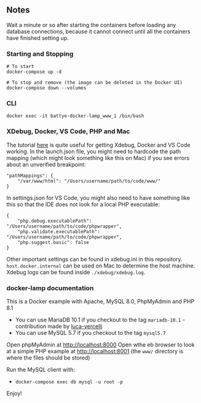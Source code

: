 ## Notes

Wait a minute or so after starting the containers before loading any database connections, because it cannot connect until all the containers have finished setting up.

### Starting and Stopping

```
# To start
docker-compose up -d

# To stop and remove (the image can be deleted in the Docker UI)
docker-compose down --volumes
```

### CLI

```
docker exec -it battye-docker-lamp_www_1 /bin/bash
```

### XDebug, Docker, VS Code, PHP and Mac

The tutorial [here](https://php.tutorials24x7.com/blog/how-to-debug-php-using-xdebug-visual-studio-code-and-docker-on-ubuntu) is quite useful for getting Xdebug, Docker and VS Code working. In the launch.json file, you might need to hardcode the path mapping (which might look something like this on Mac) if you see errors about an unverified breakpoint:

    "pathMappings": {
        "/var/www/html": "/Users/username/path/to/code/www/"
    }

In settings.json for VS Code, you might also need to have something like this so that the IDE does not look for a local PHP executable:

    {
        "php.debug.executablePath": "/Users/username/path/to/code/phpwrapper",
        "php.validate.executablePath": "/Users/username/path/to/code/phpwrapper",
        "php.suggest.basic": false
    }

Other important settings can be found in xdebug.ini in this repository. `host.docker.internal` can be used on Mac to determine the host machine. Xdebug logs can be found inside `./xdebug/xdebug.log`.

### docker-lamp documentation

This is a Docker example with Apache, MySQL 8.0, PhpMyAdmin and PHP 8.1

- You can use MariaDB 10.1 if you checkout to the tag `mariadb-10.1` - contribution made by [luca-vercelli](https://github.com/luca-vercelli)
- You can use MySQL 5.7 if you checkout to the tag `mysql5.7`

Open phpMyAdmin at [http://localhost:8000](http://localhost:8000)
Open wthe eb browser to look at a simple PHP example at [http://localhost:8001](http://localhost:8001) (the `www/` directory is where the files should be stored)

Run the MySQL client with:

- `docker-compose exec db mysql -u root -p` 

Enjoy!
